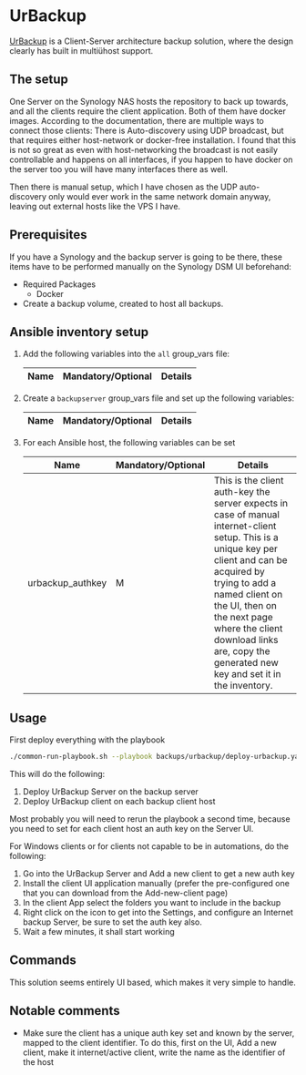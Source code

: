 # UrBackup

[UrBackup](https://www.urbackup.org/) is a Client-Server architecture backup solution, where the design clearly has built in multiühost support.

## The setup

One Server on the Synology NAS hosts the repository to back up towards, and all the clients require the client application. Both of them have docker images. According to the documentation, there are multiple ways to connect those clients: There is Auto-discovery using UDP broadcast, but that requires either host-network or docker-free installation. I found that this is not so great as even with host-networking the broadcast is not easily controllable and happens on all interfaces, if you happen to have docker on the server too you will have many interfaces there as well.

Then there is manual setup, which I have chosen as the UDP auto-discovery only would ever work in the same network domain anyway, leaving out external hosts like the VPS I have.

## Prerequisites

If you have a Synology and the backup server is going to be there, these items have to be performed manually on the Synology DSM UI beforehand:

- Required Packages
  - Docker
- Create a backup volume, created to host all backups.

## Ansible inventory setup

1. Add the following variables into the `all` group_vars file:

    | Name | Mandatory/Optional | Details |
    |------|--------------------|---------|

2. Create a `backupserver` group_vars file and set up the following variables:

    | Name | Mandatory/Optional | Details |
    |------|--------------------|---------|

3. For each Ansible host, the following variables can be set

    | Name | Mandatory/Optional | Details |
    |------|--------------------|---------|
    |urbackup_authkey|M|This is the client auth-key the server expects in case of manual internet-client setup. This is a unique key per client and can be acquired by trying to add a named client on the UI, then on the next page where the client download links are, copy the generated new key and set it in the inventory.|

## Usage

First deploy everything with the playbook

```bash
./common-run-playbook.sh --playbook backups/urbackup/deploy-urbackup.yaml --no-check
```

This will do the following:

1. Deploy UrBackup Server on the backup server
2. Deploy UrBackup client on each backup client host

Most probably you will need to rerun the playbook a second time, because you need to set for each client host an auth key on the Server UI.

For Windows clients or for clients not capable to be in automations, do the following:

1. Go into the UrBackup Server and Add a new client to get a new auth key
2. Install the client UI application manually (prefer the pre-configured one that you can download from the Add-new-client page)
3. In the client App select the folders you want to include in the backup
4. Right click on the icon to get into the Settings, and configure an Internet backup Server, be sure to set the auth key also.
5. Wait a few minutes, it shall start working

## Commands

This solution seems entirely UI based, which makes it very simple to handle.

## Notable comments

- Make sure the client has a unique auth key set and known by the server, mapped to the client identifier. To do this, first on the UI, Add a new client, make it internet/active client, write the name as the identifier of the host
